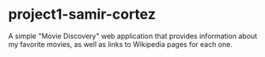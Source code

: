 # project1-samir-cortez
A simple "Movie Discovery" web application that provides information about my favorite movies, as well as links to Wikipedia pages for each one.
